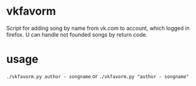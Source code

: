 vkfavorm
========

Script for adding song by name from vk.com to account, which logged in firefox.
U can handle not founded songs by return code.

usage
========
```./vkfavorm.py author - songname```
or
```./vkfavorm.py "author - songname"```
